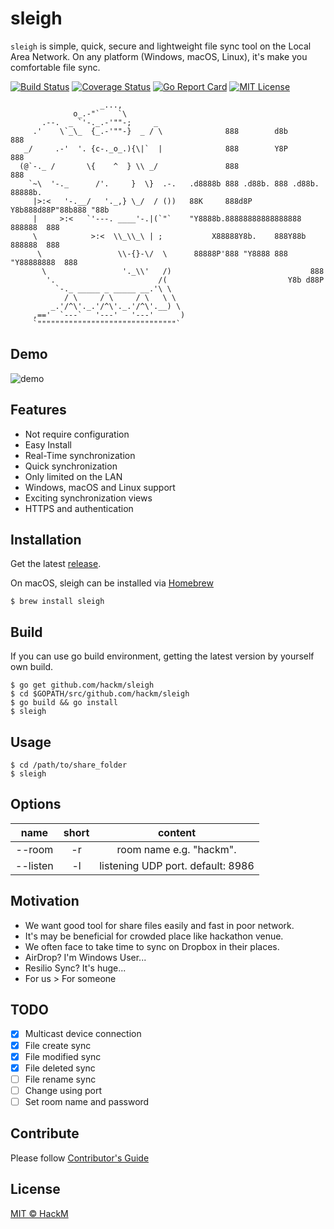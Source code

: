 # sleigh

`sleigh` is simple, quick, secure and lightweight file sync tool on the Local Area Network. On any platform (Windows, macOS, Linux), it's make you comfortable file sync.

[![Build Status](https://travis-ci.org/hackm/sleigh.svg?branch=master)](https://travis-ci.org/hackm/sleigh)
[![Coverage Status](https://coveralls.io/repos/github/hackm/sleigh/badge.svg?branch=master)](https://coveralls.io/github/hackm/sleigh?branch=master)
[![Go Report Card](https://goreportcard.com/badge/github.com/hackm/sleigh)](https://goreportcard.com/report/github.com/hackm/sleigh)
[![MIT License](http://img.shields.io/badge/license-MIT-blue.svg)](https://github.com/hackm/sleigh/blob/master/LICENSE)

```
                    _...,
              o_.-"`    `\
       .--.  _ `'-._.-'""-;     _
     .'    \`_\_  {_.-'""-}  _ / \              888        d8b        888
   _/     .-'  '. {c-._o_.){\|`  |              888        Y8P        888
  (@`-._ /       \{    ^  } \\ _/               888                   888
    `~\  '-._      /'.     }  \}  .-.   .d8888b 888 .d88b. 888 .d88b. 88888b.
     |>:<   '-.__/   '._,} \_/  / ())   88K     888d8P  Y8b888d88P"88b888 "88b
     |     >:<   `'---. ____'-.|(`"`    "Y8888b.88888888888888888  888888  888
     \            >:<  \\_\\_\ | ;           X88888Y8b.    888Y88b 888888  888
      \                 \\-{}-\/  \      88888P'888 "Y8888 888 "Y88888888  888
       \                 '._\\'   /)                               888
        '.                       /(                           Y8b d88P
          `-._ _____ _ _____ __.'\ \
            / \     / \     / \   \ \
         _.'/^\'._.'/^\'._.'/^\'.__) \
     ,=='  `---`   '---'   '---'      )
     `"""""""""""""""""""""""""""""""`
```

## Demo

![demo](https://github.com/hackm/sleigh/blob/master/images/sleigh.gif)

## Features

- Not require configuration
- Easy Install
- Real-Time synchronization
- Quick synchronization
- Only limited on the LAN
- Windows, macOS and Linux support
- Exciting synchronization views
- HTTPS and authentication

## Installation

Get the latest [release](https://github.com/hackm/sleigh/releases).

On macOS, sleigh can be installed via [Homebrew](https://brew.sh/)
```
$ brew install sleigh
```

## Build

If you can use go build environment, getting the latest version by yourself own build.

```
$ go get github.com/hackm/sleigh
$ cd $GOPATH/src/github.com/hackm/sleigh
$ go build && go install
$ sleigh
```

## Usage

```
$ cd /path/to/share_folder
$ sleigh
```

## Options

| name | short | content |
|:----:|:----:|:-------:|
| --room | -r | room name e.g. "hackm". |
| --listen | -l | listening UDP port. default: 8986 |

## Motivation

- We want good tool for share files easily and fast in poor network.
- It's may be beneficial for crowded place like hackathon venue.
- We often face to take time to sync on Dropbox in their places.
- AirDrop? I'm Windows User...
- Resilio Sync? It's huge...
- For us &gt; For someone

## TODO

- [x] Multicast device connection
- [x] File create sync
- [x] File modified sync
- [x] File deleted sync
- [ ] File rename sync
- [ ] Change using port
- [ ] Set room name and password

## Contribute

Please follow [Contributor's Guide](CONTRIBUTING.md)

## License

[MIT © HackM](LICENSE)
